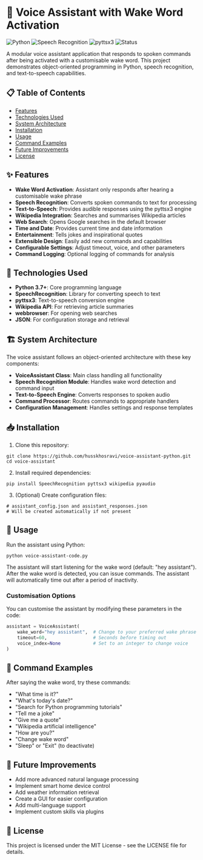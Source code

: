# 🎤 Voice Assistant with Wake Word Activation

![Python](https://img.shields.io/badge/Python-3.7%2B-blue)
![Speech Recognition](https://img.shields.io/badge/SpeechRecognition-Latest-green)
![pyttsx3](https://img.shields.io/badge/pyttsx3-Latest-orange)
![Status](https://img.shields.io/badge/Status-Active-brightgreen)

A modular voice assistant application that responds to spoken commands after being activated with a customisable wake word. This project demonstrates object-oriented programming in Python, speech recognition, and text-to-speech capabilities.

## 📋 Table of Contents
- [Features](#-features)
- [Technologies Used](#-technologies-used)
- [System Architecture](#%EF%B8%8F-system-architecture)
- [Installation](#-installation)
- [Usage](#-usage)
- [Command Examples](#-command-examples)
- [Future Improvements](#-future-improvements)
- [License](#-license)

## ✨ Features

- **Wake Word Activation**: Assistant only responds after hearing a customisable wake phrase
- **Speech Recognition**: Converts spoken commands to text for processing
- **Text-to-Speech**: Provides audible responses using the pyttsx3 engine
- **Wikipedia Integration**: Searches and summarises Wikipedia articles
- **Web Search**: Opens Google searches in the default browser
- **Time and Date**: Provides current time and date information
- **Entertainment**: Tells jokes and inspirational quotes
- **Extensible Design**: Easily add new commands and capabilities
- **Configurable Settings**: Adjust timeout, voice, and other parameters
- **Command Logging**: Optional logging of commands for analysis

## 🔧 Technologies Used

- **Python 3.7+**: Core programming language
- **SpeechRecognition**: Library for converting speech to text
- **pyttsx3**: Text-to-speech conversion engine
- **Wikipedia API**: For retrieving article summaries
- **webbrowser**: For opening web searches
- **JSON**: For configuration storage and retrieval

## 🏗️ System Architecture

The voice assistant follows an object-oriented architecture with these key components:

- **VoiceAssistant Class**: Main class handling all functionality
- **Speech Recognition Module**: Handles wake word detection and command input
- **Text-to-Speech Engine**: Converts responses to spoken audio
- **Command Processor**: Routes commands to appropriate handlers
- **Configuration Management**: Handles settings and response templates

## 📥 Installation

1. Clone this repository:
```
git clone https://github.com/husskhosravi/voice-assistant-python.git
cd voice-assistant
```

2. Install required dependencies:
```
pip install SpeechRecognition pyttsx3 wikipedia pyaudio
```

3. (Optional) Create configuration files:
```
# assistant_config.json and assistant_responses.json
# Will be created automatically if not present
```

## 🚀 Usage

Run the assistant using Python:
```
python voice-assistant-code.py
```

The assistant will start listening for the wake word (default: "hey assistant"). After the wake word is detected, you can issue commands. The assistant will automatically time out after a period of inactivity.

### Customisation Options

You can customise the assistant by modifying these parameters in the code:

```python
assistant = VoiceAssistant(
    wake_word="hey assistant",  # Change to your preferred wake phrase
    timeout=60,                 # Seconds before timing out
    voice_index=None            # Set to an integer to change voice
)
```

## 💬 Command Examples

After saying the wake word, try these commands:

- "What time is it?"
- "What's today's date?"
- "Search for Python programming tutorials"
- "Tell me a joke"
- "Give me a quote"
- "Wikipedia artificial intelligence"
- "How are you?"
- "Change wake word"
- "Sleep" or "Exit" (to deactivate)

## 🔮 Future Improvements

- Add more advanced natural language processing
- Implement smart home device control
- Add weather information retrieval
- Create a GUI for easier configuration
- Add multi-language support
- Implement custom skills via plugins

## 📝 License

This project is licensed under the MIT License - see the LICENSE file for details.
